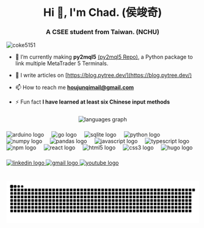 <h1 align="center">Hi 👋, I'm Chad. (侯竣奇)</h1>
<h3 align="center">A CSEE student from Taiwan. (NCHU)</h3>

<p align="left"> <img src="https://komarev.com/ghpvc/?username=coke5151&label=Profile%20views&color=0e75b6&style=flat" alt="coke5151" /> </p>

- 🌱 I’m currently making **py2mql5** [(py2mql5 Repo)](https://github.com/coke5151/py2mql5), a Python package to link multiple MetaTrader 5 Terminals.

- 📝 I write articles on [https://blog.pytree.dev/](https://blog.pytree.dev/)

- 📫 How to reach me **houjunqimail@gmail.com**

- ⚡ Fun fact **I have learned at least six Chinese input methods**

###

<div align="center">
  <img src="https://github-readme-stats.vercel.app/api/top-langs?username=coke5151&locale=en&hide_title=false&layout=compact&card_width=320&langs_count=5&theme=dracula&hide_border=false" height="150" alt="languages graph"  />
</div>

###

<div align="left">
  <img src="https://cdn.jsdelivr.net/gh/devicons/devicon/icons/arduino/arduino-original.svg" height="30" alt="arduino logo"  />
  <img width="12" />
  <img src="https://cdn.jsdelivr.net/gh/devicons/devicon/icons/go/go-original.svg" height="30" alt="go logo"  />
  <img width="12" />
  <img src="https://cdn.jsdelivr.net/gh/devicons/devicon/icons/sqlite/sqlite-original.svg" height="30" alt="sqlite logo"  />
  <img width="12" />
  <img src="https://cdn.jsdelivr.net/gh/devicons/devicon/icons/python/python-original.svg" height="30" alt="python logo"  />
  <img width="12" />
  <img src="https://cdn.jsdelivr.net/gh/devicons/devicon/icons/numpy/numpy-original.svg" height="30" alt="numpy logo"  />
  <img width="12" />
  <img src="https://cdn.jsdelivr.net/gh/devicons/devicon/icons/pandas/pandas-original.svg" height="30" alt="pandas logo"  />
  <img width="12" />
  <img src="https://cdn.jsdelivr.net/gh/devicons/devicon/icons/javascript/javascript-original.svg" height="30" alt="javascript logo"  />
  <img width="12" />
  <img src="https://cdn.jsdelivr.net/gh/devicons/devicon/icons/typescript/typescript-original.svg" height="30" alt="typescript logo"  />
  <img width="12" />
  <img src="https://cdn.jsdelivr.net/gh/devicons/devicon/icons/npm/npm-original-wordmark.svg" height="30" alt="npm logo"  />
  <img width="12" />
  <img src="https://cdn.jsdelivr.net/gh/devicons/devicon/icons/react/react-original.svg" height="30" alt="react logo"  />
  <img width="12" />
  <img src="https://cdn.jsdelivr.net/gh/devicons/devicon/icons/html5/html5-original.svg" height="30" alt="html5 logo"  />
  <img width="12" />
  <img src="https://cdn.jsdelivr.net/gh/devicons/devicon/icons/css3/css3-original.svg" height="30" alt="css3 logo"  />
  <img width="12" />
  <img src="https://cdn.jsdelivr.net/gh/devicons/devicon/icons/hugo/hugo-original.svg" height="30" alt="hugo logo"  />
</div>

###

<div align="left">
  <a href="https://www.linkedin.com/in/junqihou/" target="_blank">
    <img src="https://img.shields.io/static/v1?message=LinkedIn&logo=linkedin&label=junqihou&color=0077B5&logoColor=white&labelColor=&style=for-the-badge" height="35" alt="linkedin logo"  />
  </a>
  <a href="mailto:houjunqimail@gmail.com" target="_blank">
    <img src="https://img.shields.io/static/v1?message=Gmail&logo=gmail&label=&color=D14836&logoColor=white&labelColor=&style=for-the-badge" height="35" alt="gmail logo"  />
  </a>
  <a href="https://www.youtube.com/@codefarmers" target="_blank">
    <img src="https://img.shields.io/static/v1?message=Youtube&logo=youtube&label=@codefarmers&color=FF0000&logoColor=white&labelColor=&style=for-the-badge" height="35" alt="youtube logo"  />
  </a>
</div>

###

<br clear="both">

<img src="https://raw.githubusercontent.com/coke5151/coke5151/output/snake.svg" alt="Snake animation" />

###

